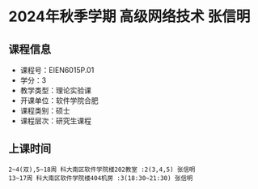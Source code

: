 # 2024年秋季学期 高级网络技术 张信明






## 课程信息

- 课程号：EIEN6015P.01
- 学分：3
- 教学类型：理论实验课
- 开课单位：软件学院合肥
- 课程类别：硕士
- 课程层次：研究生课程

## 上课时间

```
2~4(双),5~18周 科大南区软件学院楼202教室 :2(3,4,5) 张信明
13~17周 科大南区软件学院楼404机房 :3(18:30~21:30) 张信明
```

